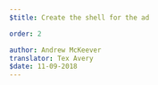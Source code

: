 ```yaml
---
$title: Create the shell for the ad

order: 2

author: Andrew McKeever
translator: Tex Avery
$date: 11-09-2018
---
```

